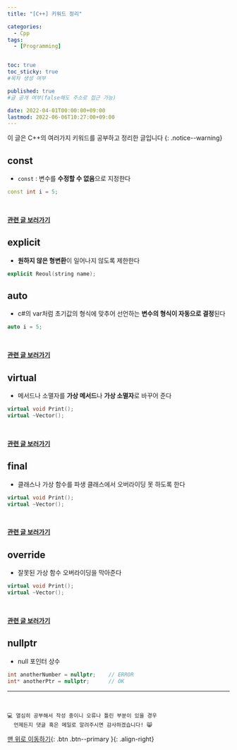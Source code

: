 ```yaml
---
title: "[C++] 키워드 정리" 

categories:
  - Cpp
tags:
  - [Programming]


toc: true
toc_sticky: true
#목차 생성 여부

published: true
#글 공개 여부(false해도 주소로 접근 가능)

date: 2022-04-01T00:00:00+09:00
lastmod: 2022-06-06T10:27:00+09:00
---
```


<!-- description : 25자에서 160자 사이 -->
이 글은 C++의 여러가지 키워드를 공부하고 정리한 글입니다
{: .notice--warning}

## const
- `const` : 변수를 **수정할 수 없음**으로 지정한다
```cpp
const int i = 5;
```

<br>

[**관련 글 보러가기**](https://reoul.github.io/cpp/cpp-12/)

## explicit
- **원하지 않은 형변환**이 일어나지 않도록 제한한다
```cpp
explicit Reoul(string name);
```

## auto
- c#의 var처럼 초기값의 형식에 맞추어 선언하는 **변수의 형식이 자동으로 결정**된다
```cpp
auto i = 5;
```

<br>

[**관련 글 보러가기**](https://reoul.github.io/cpp/cpp-36/)

## virtual
- 메서드나 소멸자를 **가상 메서드**나 **가상 소멸자**로 바꾸어 준다
```cpp
virtual void Print();
virtual ~Vector();
```

<br>

[**관련 글 보러가기**](https://reoul.github.io/cpp/cpp-17/)

## final
- 클래스나 가상 함수를 파생 클래스에서 오버라이딩 못 하도록 한다
```cpp
virtual void Print();
virtual ~Vector();
```

<br>

[**관련 글 보러가기**](https://reoul.github.io/cpp/cpp-39/)

## override
- 잘못된 가상 함수 오버라이딩을 막아준다
```cpp
virtual void Print();
virtual ~Vector();
```

<br>

[**관련 글 보러가기**](https://reoul.github.io/cpp/cpp-39/)

## nullptr
- null 포인터 상수

```cpp
int anotherNumber = nullptr;    // ERROR
int* anotherPtr = nullptr;      // OK
```

***
<br>

    💻 열심히 공부해서 작성 중이니 오류나 틀린 부분이 있을 경우 
      언제든지 댓글 혹은 메일로 알려주시면 감사하겠습니다! 😸

[맨 위로 이동하기](#){: .btn .btn--primary }{: .align-right}